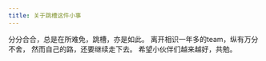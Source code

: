 ```yaml
---
title: 关于跳槽这件小事
---
```

分分合合，总是在所难免，跳槽，亦是如此。
离开相识一年多的team，纵有万分不舍，
然而自己的路，还要继续走下去。
希望小伙伴们越来越好，共勉。  

<!-- ## Quick Start

### Create a new post

``` bash
$ hexo new "My New Post"
```

More info: [Writing](https://hexo.io/docs/writing.html)

### Run server

``` bash
$ hexo server
```

More info: [Server](https://hexo.io/docs/server.html)

### Generate static files

``` bash
$ hexo generate
```

More info: [Generating](https://hexo.io/docs/generating.html)

### Deploy to remote sites

``` bash
$ hexo deploy
```

More info: [Deployment](https://hexo.io/docs/deployment.html) -->
